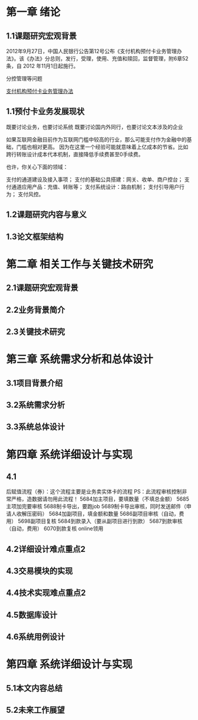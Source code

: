 # 第一章 绪论 #
## 1.1课题研究宏观背景 ##

2012年9月27日，中国人民银行公告第12号公布《支付机构预付卡业务管理办法》。该《办法》分总则，发行，受理，使用、充值和赎回，监督管理，附6章52条，自 2012 年11月1日起施行。

分控管理等问题

[支付机构预付卡业务管理办法](https://baike.baidu.com/item/%E6%94%AF%E4%BB%98%E6%9C%BA%E6%9E%84%E9%A2%84%E4%BB%98%E5%8D%A1%E4%B8%9A%E5%8A%A1%E7%AE%A1%E7%90%86%E5%8A%9E%E6%B3%95/9085995?fr=aladdin)


## 1.1预付卡业务发展现状 ##


既要讨论业务，也要讨论系统
既要讨论国内外同行，也要讨论文本涉及的企业

如果互联网金融目前作为互联网门槛中较高的行业，那么可能支付作为金融中的基础，门槛也相对更高。 因为在这里一个经验可能就意味着上亿成本的节省。比如跨行转账设计成本代本机制，直接降低手续费甚至0手续费。

也许，你关心下面的领域：

支付的通道建设及接入事项；
支付的基础公具搭建：网关、收单、商户控台；
支付通道应用产品：充值、转账等；
支付系统设计：路由机制；
支付引导用户行为；
支付风控。

## 1.2课题研究内容与意义 ##


## 1.3论文框架结构 ##




# 第二章 相关工作与关键技术研究 #
## 2.1课题研究宏观背景 ##


## 2.2业务背景简介 ##


## 2.3关键技术研究 ##


# 第三章 系统需求分析和总体设计 #
## 3.1项目背景介绍 ##




## 3.2系统需求分析 ##




## 3.3系统总体设计 ##



# 第四章 系统详细设计与实现 #
## 4.1 ##


后赋值流程（券）：这个流程主要是业务卖实体卡的流程
PS：此流程审核控制非常严格，造数据请勿用此流程！ 
5684加主项目，要填数量（不填总金额）
5685主项加完要审核
5688制卡导出，要跑job
5689制卡导出审核，同时发送邮件（申请人收解压密码）
5684加副项目，填金额和数量
5686副项目审核（自动，费用）
5698副项目复核
5684到款录入（要从副项目进行到款）
5687到款审核（自动，费用）
6070到款复核
online领用

## 4.2详细设计难点重点2 ##


## 4.3交易模块的实现 ##

## 4.4技术实现难点重点2 ##


## 4.5数据库设计 ##


## 4.6系统用例设计 ##


# 第四章 系统详细设计与实现 #
## 5.1本文内容总结 ##


## 5.2未来工作展望 ##